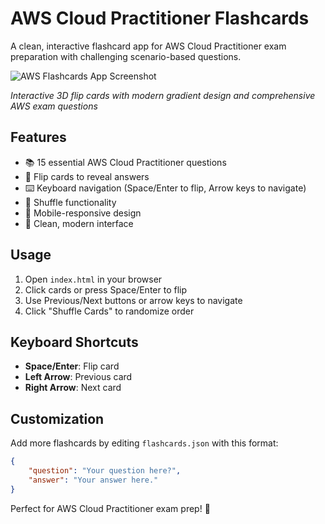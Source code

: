 # AWS Cloud Practitioner Flashcards

A clean, interactive flashcard app for AWS Cloud Practitioner exam preparation with challenging scenario-based questions.

![AWS Flashcards App Screenshot](screenshot.png)

*Interactive 3D flip cards with modern gradient design and comprehensive AWS exam questions*

## Features

- 📚 15 essential AWS Cloud Practitioner questions
- 🔄 Flip cards to reveal answers
- ⌨️ Keyboard navigation (Space/Enter to flip, Arrow keys to navigate)
- 🔀 Shuffle functionality
- 📱 Mobile-responsive design
- 🎨 Clean, modern interface

## Usage

1. Open `index.html` in your browser
2. Click cards or press Space/Enter to flip
3. Use Previous/Next buttons or arrow keys to navigate
4. Click "Shuffle Cards" to randomize order

## Keyboard Shortcuts

- **Space/Enter**: Flip card
- **Left Arrow**: Previous card
- **Right Arrow**: Next card

## Customization

Add more flashcards by editing `flashcards.json` with this format:

```json
{
    "question": "Your question here?",
    "answer": "Your answer here."
}
```

Perfect for AWS Cloud Practitioner exam prep! 🚀